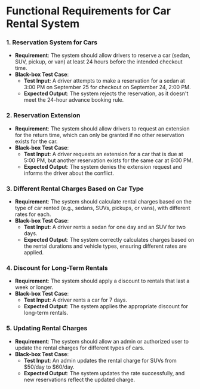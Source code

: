# Functional Requirements for Car Rental System

### 1. Reservation System for Cars
- **Requirement**: The system should allow drivers to reserve a car (sedan, SUV, pickup, or van) at least 24 hours before the intended checkout time.
- **Black-box Test Case**:
  - **Test Input**: A driver attempts to make a reservation for a sedan at 3:00 PM on September 25 for checkout on September 24, 2:00 PM.
  - **Expected Output**: The system rejects the reservation, as it doesn't meet the 24-hour advance booking rule.

### 2. Reservation Extension
- **Requirement**: The system should allow drivers to request an extension for the return time, which can only be granted if no other reservation exists for the car.
- **Black-box Test Case**:
  - **Test Input**: A driver requests an extension for a car that is due at 5:00 PM, but another reservation exists for the same car at 6:00 PM.
  - **Expected Output**: The system denies the extension request and informs the driver about the conflict.

### 3. Different Rental Charges Based on Car Type
- **Requirement**: The system should calculate rental charges based on the type of car rented (e.g., sedans, SUVs, pickups, or vans), with different rates for each.
- **Black-box Test Case**:
  - **Test Input**: A driver rents a sedan for one day and an SUV for two days.
  - **Expected Output**: The system correctly calculates charges based on the rental durations and vehicle types, ensuring different rates are applied.

### 4. Discount for Long-Term Rentals
- **Requirement**: The system should apply a discount to rentals that last a week or longer.
- **Black-box Test Case**:
  - **Test Input**: A driver rents a car for 7 days.
  - **Expected Output**: The system applies the appropriate discount for long-term rentals.

### 5. Updating Rental Charges
- **Requirement**: The system should allow an admin or authorized user to update the rental charges for different types of cars.
- **Black-box Test Case**:
  - **Test Input**: An admin updates the rental charge for SUVs from $50/day to $60/day.
  - **Expected Output**: The system updates the rate successfully, and new reservations reflect the updated charge.
